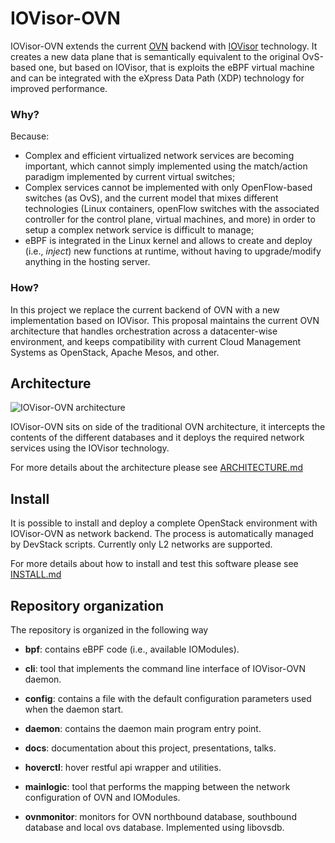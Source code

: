 # IOVisor-OVN

IOVisor-OVN extends the current [OVN](https://github.com/openvswitch/ovs/) backend with [IOVisor](https://www.iovisor.org/) technology.
It creates a new data plane that is semantically equivalent to the original OvS-based one, but based on IOVisor, that is exploits the eBPF virtual machine and can be integrated with the eXpress Data Path (XDP) technology for improved performance.

### Why?

Because:

 - Complex and efficient virtualized network services are becoming important, which cannot simply implemented using the match/action paradigm implemented by current virtual switches;
 - Complex services cannot be implemented with only OpenFlow-based switches (as OvS), and the current model that mixes different technologies (Linux containers, openFlow switches with the associated controller for the control plane, virtual machines, and more) in order to setup a complex network service is difficult to manage;
 - eBPF is integrated in the Linux kernel and allows to create and deploy (i.e., *inject*) new functions at runtime, without having to upgrade/modify anything in the hosting server.

### How?

In this project we replace the current backend of OVN with a new implementation based on IOVisor.
This proposal maintains the current OVN architecture that handles orchestration across a datacenter-wise environment, and keeps compatibility with current Cloud Management Systems as OpenStack, Apache Mesos, and other.

## Architecture

![IOVisor-OVN architecture](https://raw.githubusercontent.com/netgroup-polito/iovisor-ovn/master/images/iovisor-ovn-overview.png)

IOVisor-OVN sits on side of the traditional OVN architecture, it intercepts the contents of the different databases and it deploys the required network services using the IOVisor technology.

For more details about the architecture please see [ARCHITECTURE.md](./ARCHITECTURE.md)

## Install

It is possible to install and deploy a complete OpenStack environment with IOVisor-OVN as network backend.
The process is automatically managed by DevStack scripts.
Currently only L2 networks are supported.

For more details about how to install and test this software please see [INSTALL.md](./INSTALL.md)

## Repository organization

The repository is organized in the following way

* **bpf**: contains eBPF code (i.e., available IOModules).

* **cli**: tool that implements the command line interface of IOVisor-OVN daemon.

* **config**: contains a file with the default configuration parameters used when the daemon start.

* **daemon**: contains the daemon main program entry point.

* **docs**: documentation about this project, presentations, talks.

* **hoverctl**: hover restful api wrapper and utilities.

* **mainlogic**: tool that performs the mapping between the network configuration of OVN and IOModules.

* **ovnmonitor**:  monitors for OVN northbound database, southbound database and local ovs database. Implemented using libovsdb.
